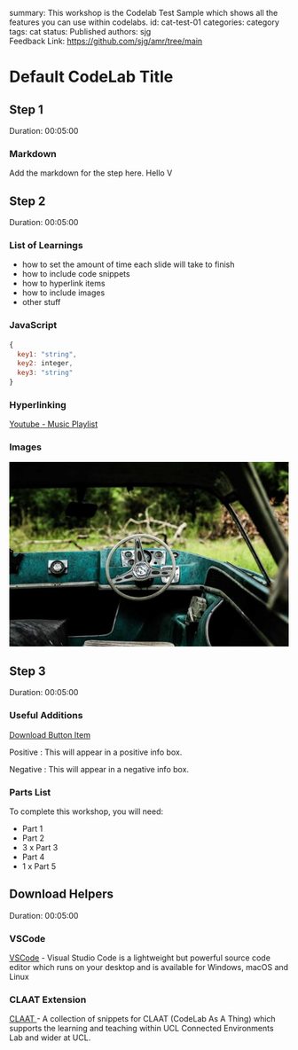 summary: This workshop is the Codelab Test Sample which shows all the features you can use within codelabs.
id: cat-test-01
categories: category
tags: cat
status: Published
authors: sjg    
Feedback Link: https://github.com/sjg/amr/tree/main

# Default CodeLab Title

<!-- ------------------------ -->
## Step 1  
Duration: 00:05:00

### Markdown
Add the markdown for the step here. Hello V

<!-- ------------------------ -->
## Step 2  
Duration: 00:05:00

### List of Learnings 
- how to set the amount of time each slide will take to finish 
- how to include code snippets 
- how to hyperlink items 
- how to include images 
- other stuff

### JavaScript

```javascript
{ 
  key1: "string", 
  key2: integer,
  key3: "string"
}
```
### Hyperlinking
[Youtube - Music Playlist](https://www.youtube.com/watch?v=VNMms_zGbnI)

### Images
![Local Image](./assets/test-image.jpg)

<!-- ------------------------ -->
## Step 3 
Duration: 00:05:00

### Useful Additions

[Download Button Item]( https://www.sjg.dev)

Positive
: This will appear in a positive info box.

Negative
: This will appear in a negative info box.

### Parts List
To complete this workshop, you will need:
- Part 1
- Part 2
- 3 x Part 3
- Part 4
- 1 x Part 5

<!-- ------------------------ -->
## Download Helpers 
Duration: 00:05:00

### VSCode
[VSCode](https://code.visualstudio.com)  - Visual Studio Code is a lightweight but powerful source code editor which runs on your desktop and is available for Windows, macOS and Linux

### CLAAT Extension
[CLAAT ](https://marketplace.visualstudio.com/items?itemName=sjg-ce.claat-snippets-vscode&utm_source=VSCode.pro&utm_campaign=AhmadAwais) - A collection of snippets for CLAAT (CodeLab As A Thing) which supports the learning and teaching within UCL Connected Environments Lab and wider at UCL.

